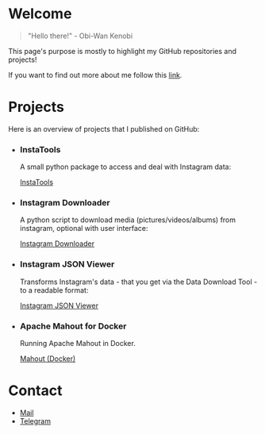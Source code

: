 # Welcome

> "Hello there!"
> \- Obi-Wan Kenobi

This page's purpose is mostly to highlight my GitHub repositories and projects!

If you want to find out more about me follow this [link](https://michabirklbauer.github.io).

# Projects

Here is an overview of projects that I published on GitHub:
  
- ### InstaTools

  A small python package to access and deal with Instagram data:

  [InstaTools](https://michabirklbauer.github.io/instatools/)

- ### Instagram Downloader

  A python script to download media (pictures/videos/albums) from instagram, optional with user interface:

  [Instagram Downloader](https://michabirklbauer.github.io/instagram_downloader/)

- ### Instagram JSON Viewer

  Transforms Instagram's data - that you get via the Data Download Tool - to a readable format:

  [Instagram JSON Viewer](https://michabirklbauer.github.io/instagram_json_viewer/)
  
- ### Apache Mahout for Docker

  Running Apache Mahout in Docker.
  
  [Mahout (Docker)](https://github.com/michabirklbauer/mahout_docker)

# Contact

- [Mail](mailto:micha.birklbauer@gmail.com)
- [Telegram](https://t.me/micha_birklbauer)
